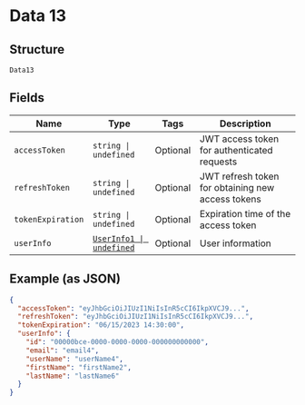 
# Data 13

## Structure

`Data13`

## Fields

| Name | Type | Tags | Description |
|  --- | --- | --- | --- |
| `accessToken` | `string \| undefined` | Optional | JWT access token for authenticated requests |
| `refreshToken` | `string \| undefined` | Optional | JWT refresh token for obtaining new access tokens |
| `tokenExpiration` | `string \| undefined` | Optional | Expiration time of the access token |
| `userInfo` | [`UserInfo1 \| undefined`](../../doc/models/user-info-1.md) | Optional | User information |

## Example (as JSON)

```json
{
  "accessToken": "eyJhbGciOiJIUzI1NiIsInR5cCI6IkpXVCJ9...",
  "refreshToken": "eyJhbGciOiJIUzI1NiIsInR5cCI6IkpXVCJ9...",
  "tokenExpiration": "06/15/2023 14:30:00",
  "userInfo": {
    "id": "00000bce-0000-0000-0000-000000000000",
    "email": "email4",
    "userName": "userName4",
    "firstName": "firstName2",
    "lastName": "lastName6"
  }
}
```


